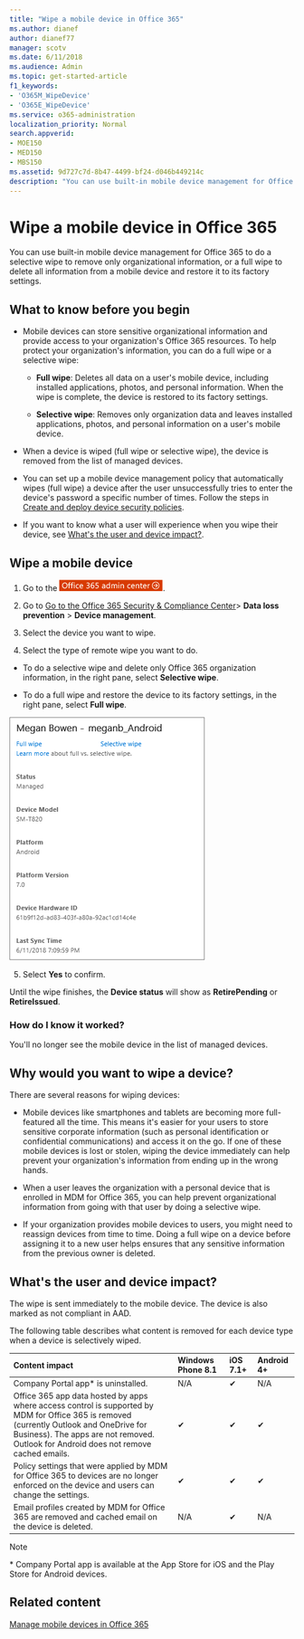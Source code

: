 ```yaml
---
title: "Wipe a mobile device in Office 365"
ms.author: dianef
author: dianef77
manager: scotv
ms.date: 6/11/2018
ms.audience: Admin
ms.topic: get-started-article
f1_keywords:
- 'O365M_WipeDevice'
- 'O365E_WipeDevice'
ms.service: o365-administration
localization_priority: Normal
search.appverid:
- MOE150
- MED150
- MBS150
ms.assetid: 9d727c7d-8b47-4499-bf24-d046b449214c
description: "You can use built-in mobile device management for Office 365 to do a selective wipe to remove only organizational information, or a full wipe to delete all information from a mobile device and restore it to its factory settings."
---
```


# Wipe a mobile device in Office 365
  
You can use built-in mobile device management for Office 365 to do a selective wipe to remove only organizational information, or a full wipe to delete all information from a mobile device and restore it to its factory settings.
  
## What to know before you begin

- Mobile devices can store sensitive organizational information and provide access to your organization's Office 365 resources. To help protect your organization's information, you can do a full wipe or a selective wipe:
    
  - **Full wipe**: Deletes all data on a user's mobile device, including installed applications, photos, and personal information. When the wipe is complete, the device is restored to its factory settings. 
    
  - **Selective wipe**: Removes only organization data and leaves installed applications, photos, and personal information on a user's mobile device. 
    
- When a device is wiped (full wipe or selective wipe), the device is removed from the list of managed devices.
    
- You can set up a mobile device management policy that automatically wipes (full wipe) a device after the user unsuccessfully tries to enter the device's password a specific number of times. Follow the steps in [Create and deploy device security policies](create-device-security-policies.md).
    
- If you want to know what a user will experience when you wipe their device, see [What's the user and device impact?](wipe-a-mobile-device.md#BKMK_Impact).
    
## Wipe a mobile device

1. Go to the [![Click here to go to the Office 365 admin center.](media/e00ba917-c3fb-4173-b344-43eb5c7eeb15.png)](https://portal.office.com/adminportal/home).

2. Go to [Go to the Office 365 Security &amp; Compliance Center](https://support.office.com/article/7e696a40-b86b-4a20-afcc-559218b7b1b8)\> **Data loss prevention** \> **Device management**.
    
3. Select the device you want to wipe.
    
4. Select the type of remote wipe you want to do.
    
  - To do a selective wipe and delete only Office 365 organization information, in the right pane, select **Selective wipe**.
    
  - To do a full wipe and restore the device to its factory settings, in the right pane, select **Full wipe**.
    
![Select a device, and then choose the wipe type to do.](media/ac940abe-0c4a-404e-a842-a1ad2af13ce3.png)
  
5. Select **Yes** to confirm. 
    
Until the wipe finishes, the **Device status** will show as **RetirePending** or **RetireIssued**.
  
### How do I know it worked?

You'll no longer see the mobile device in the list of managed devices.
  
## Why would you want to wipe a device?

There are several reasons for wiping devices:
  
- Mobile devices like smartphones and tablets are becoming more full-featured all the time. This means it's easier for your users to store sensitive corporate information (such as personal identification or confidential communications) and access it on the go. If one of these mobile devices is lost or stolen, wiping the device immediately can help prevent your organization's information from ending up in the wrong hands.
    
- When a user leaves the organization with a personal device that is enrolled in MDM for Office 365, you can help prevent organizational information from going with that user by doing a selective wipe.
    
- If your organization provides mobile devices to users, you might need to reassign devices from time to time. Doing a full wipe on a device before assigning it to a new user helps ensures that any sensitive information from the previous owner is deleted.
    
## What's the user and device impact?

The wipe is sent immediately to the mobile device. The device is also marked as not compliant in AAD.
  
The following table describes what content is removed for each device type when a device is selectively wiped.
  
|**Content impact**|**Windows Phone 8.1**|**iOS 7.1+**|**Android 4+**|
|:-----|:-----|:-----|:-----|
|Company Portal app\* is uninstalled.  <br/> |N/A  <br/> |✔  <br/> |N/A  <br/> |
|Office 365 app data hosted by apps where access control is supported by MDM for Office 365 is removed (currently Outlook and OneDrive for Business). The apps are not removed.  <br/> Outlook for Android does not remove cached emails.  <br/> |✔  <br/> |✔  <br/> |✔  <br/> |
|Policy settings that were applied by MDM for Office 365 to devices are no longer enforced on the device and users can change the settings.  <br/> |✔  <br/> |✔  <br/> |✔  <br/> |
|Email profiles created by MDM for Office 365 are removed and cached email on the device is deleted.  <br/> |N/A  <br/> |✔  <br/> |N/A  <br/> |
   
> [!NOTE]
> \* Company Portal app is available at the App Store for iOS and the Play Store for Android devices. 
  
## Related content

[Manage mobile devices in Office 365](set-up-mobile-device-management.md)
  

